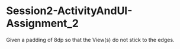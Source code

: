 # Session2-ActivityAndUI-Assignment_2
Given a padding of 8dp so that the View(s) do not stick to the edges.
